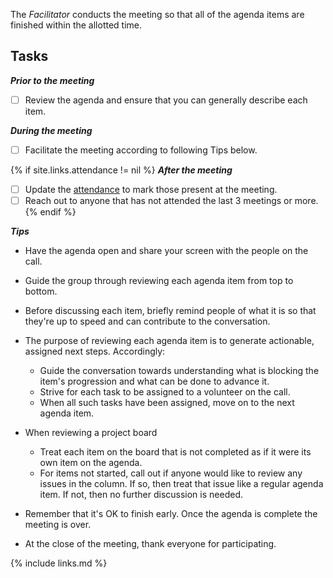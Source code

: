 The _Facilitator_ conducts the meeting so that all of the agenda items are finished within the allotted time.

## Tasks

***Prior to the meeting***

- [ ] Review the agenda and ensure that you can generally describe each item.

***During the meeting***
- [ ]  Facilitate the meeting according to following Tips below.

{% if site.links.attendance != nil %}
***After the meeting***
- [ ]  Update the [attendance]({{site.links.attendance}}) to mark those present at the meeting.
- [ ]  Reach out to anyone that has not attended the last 3 meetings or more.
{% endif %}

***Tips***

* Have the agenda open and share your screen with the people on the call.
* Guide the group through reviewing each agenda item from top to bottom.
* Before discussing each item, briefly remind people of what it is so that they're up to speed and can contribute to the conversation.
* The purpose of reviewing each agenda item is to generate actionable, assigned next steps.  Accordingly:

  * Guide the conversation towards understanding what is blocking the item's progression and what can be done to advance it.
  * Strive for each task to be assigned to a volunteer on the call.
  * When all such tasks have been assigned, move on to the next agenda item.

* When reviewing a project board

  * Treat each item on the board that is not completed as if it were its own item on the agenda.
  * For items not started, call out if anyone would like to review any issues in the column.
If so, then treat that issue like a regular agenda item. If not, then no further discussion is needed.

* Remember that it's OK to finish early.
Once the agenda is complete the meeting is over.
* At the close of the meeting, thank everyone for participating.

{% include links.md %}
